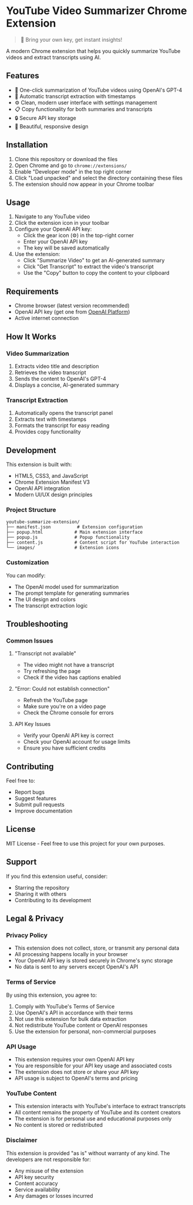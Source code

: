 # YouTube Video Summarizer Chrome Extension

> 🚀 Bring your own key, get instant insights!

A modern Chrome extension that helps you quickly summarize YouTube videos and extract transcripts using AI.

## Features

- 🎥 One-click summarization of YouTube videos using OpenAI's GPT-4
- 📝 Automatic transcript extraction with timestamps
- ⚙️ Clean, modern user interface with settings management
- 📋 Copy functionality for both summaries and transcripts
- 🔒 Secure API key storage
- 🎨 Beautiful, responsive design

## Installation

1. Clone this repository or download the files
2. Open Chrome and go to `chrome://extensions/`
3. Enable "Developer mode" in the top right corner
4. Click "Load unpacked" and select the directory containing these files
5. The extension should now appear in your Chrome toolbar

## Usage

1. Navigate to any YouTube video
2. Click the extension icon in your toolbar
3. Configure your OpenAI API key:
   - Click the gear icon (⚙️) in the top-right corner
   - Enter your OpenAI API key
   - The key will be saved automatically
4. Use the extension:
   - Click "Summarize Video" to get an AI-generated summary
   - Click "Get Transcript" to extract the video's transcript
   - Use the "Copy" button to copy the content to your clipboard

## Requirements

- Chrome browser (latest version recommended)
- OpenAI API key (get one from [OpenAI Platform](https://platform.openai.com/))
- Active internet connection

## How It Works

### Video Summarization
1. Extracts video title and description
2. Retrieves the video transcript
3. Sends the content to OpenAI's GPT-4
4. Displays a concise, AI-generated summary

### Transcript Extraction
1. Automatically opens the transcript panel
2. Extracts text with timestamps
3. Formats the transcript for easy reading
4. Provides copy functionality

## Development

This extension is built with:
- HTML5, CSS3, and JavaScript
- Chrome Extension Manifest V3
- OpenAI API integration
- Modern UI/UX design principles

### Project Structure
```
youtube-summarize-extension/
├── manifest.json          # Extension configuration
├── popup.html            # Main extension interface
├── popup.js              # Popup functionality
├── content.js            # Content script for YouTube interaction
└── images/               # Extension icons
```

### Customization
You can modify:
- The OpenAI model used for summarization
- The prompt template for generating summaries
- The UI design and colors
- The transcript extraction logic

## Troubleshooting

### Common Issues
1. "Transcript not available"
   - The video might not have a transcript
   - Try refreshing the page
   - Check if the video has captions enabled

2. "Error: Could not establish connection"
   - Refresh the YouTube page
   - Make sure you're on a video page
   - Check the Chrome console for errors

3. API Key Issues
   - Verify your OpenAI API key is correct
   - Check your OpenAI account for usage limits
   - Ensure you have sufficient credits

## Contributing

Feel free to:
- Report bugs
- Suggest features
- Submit pull requests
- Improve documentation

## License

MIT License - Feel free to use this project for your own purposes.

## Support

If you find this extension useful, consider:
- Starring the repository
- Sharing it with others
- Contributing to its development

## Legal & Privacy

### Privacy Policy
- This extension does not collect, store, or transmit any personal data
- All processing happens locally in your browser
- Your OpenAI API key is stored securely in Chrome's sync storage
- No data is sent to any servers except OpenAI's API

### Terms of Service
By using this extension, you agree to:
1. Comply with YouTube's Terms of Service
2. Use OpenAI's API in accordance with their terms
3. Not use this extension for bulk data extraction
4. Not redistribute YouTube content or OpenAI responses
5. Use the extension for personal, non-commercial purposes

### API Usage
- This extension requires your own OpenAI API key
- You are responsible for your API key usage and associated costs
- The extension does not store or share your API key
- API usage is subject to OpenAI's terms and pricing

### YouTube Content
- This extension interacts with YouTube's interface to extract transcripts
- All content remains the property of YouTube and its content creators
- The extension is for personal use and educational purposes only
- No content is stored or redistributed

### Disclaimer
This extension is provided "as is" without warranty of any kind. The developers are not responsible for:
- Any misuse of the extension
- API key security
- Content accuracy
- Service availability
- Any damages or losses incurred 